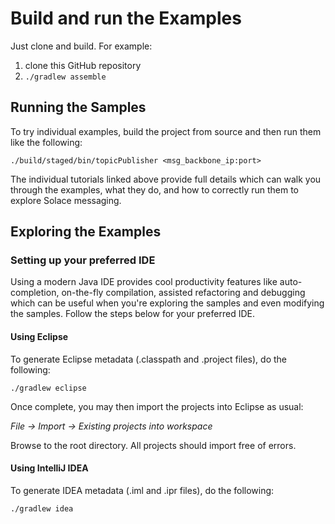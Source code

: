 # Build and run the Examples

Just clone and build. For example:

  1. clone this GitHub repository
  1. `./gradlew assemble`

## Running the Samples

To try individual examples, build the project from source and then run them like the following:

    ./build/staged/bin/topicPublisher <msg_backbone_ip:port>

The individual tutorials linked above provide full details which can walk you through the examples, what they do, and how to correctly run them to explore Solace messaging.

## Exploring the Examples

### Setting up your preferred IDE

Using a modern Java IDE provides cool productivity features like auto-completion, on-the-fly compilation, assisted refactoring and debugging which can be useful when you're exploring the samples and even modifying the samples. Follow the steps below for your preferred IDE.

#### Using Eclipse

To generate Eclipse metadata (.classpath and .project files), do the following:

    ./gradlew eclipse

Once complete, you may then import the projects into Eclipse as usual:

 *File -> Import -> Existing projects into workspace*

Browse to the root directory. All projects should import
free of errors.

#### Using IntelliJ IDEA

To generate IDEA metadata (.iml and .ipr files), do the following:

    ./gradlew idea
